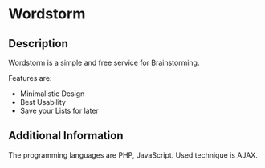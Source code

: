 Wordstorm
=========

Description
-----------

Wordstorm is a simple and free service for Brainstorming.

Features are:

- Minimalistic Design
- Best Usability
- Save your Lists for later

Additional Information
----------------------

The programming languages are PHP, JavaScript. Used technique is AJAX.
